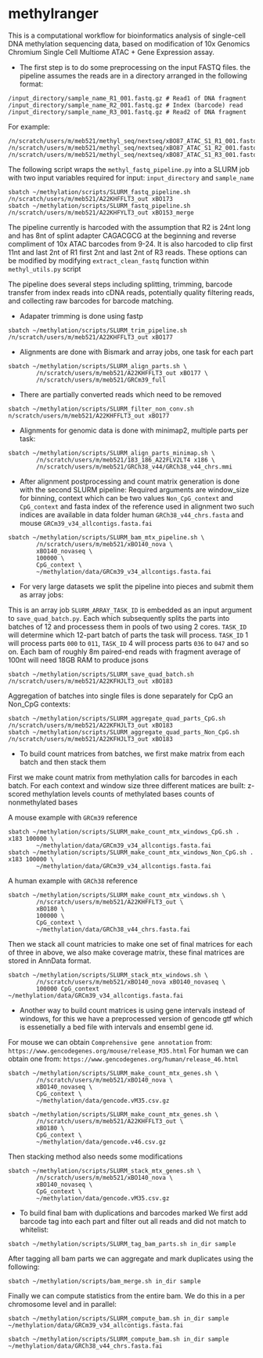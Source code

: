 # methylranger

This is a computational workflow for bioinformatics analysis of single-cell DNA methylation sequencing data, based on modification of 10x Genomics Chromium Single Cell Multiome ATAC + Gene Expression assay.

- The first step is to do some preprocessing on the input FASTQ files.
the pipeline assumes the reads are in a directory arranged in the following format:

```
/input_directory/sample_name_R1_001.fastq.gz # Read1 of DNA fragment
/input_directory/sample_name_R2_001.fastq.gz # Index (barcode) read
/input_directory/sample_name_R3_001.fastq.gz # Read2 of DNA fragment

```

For example:
```
/n/scratch/users/m/meb521/methyl_seq/nextseq/xBO87_ATAC_S1_R1_001.fastq.gz
/n/scratch/users/m/meb521/methyl_seq/nextseq/xBO87_ATAC_S1_R2_001.fastq.gz
/n/scratch/users/m/meb521/methyl_seq/nextseq/xBO87_ATAC_S1_R3_001.fastq.gz
```

The following script wraps the `methyl_fastq_pipeline.py` into a SLURM job with two input variables required for input:
`input_directory` and `sample_name`


```
sbatch ~/methylation/scripts/SLURM_fastq_pipeline.sh /n/scratch/users/m/meb521/A22KHFFLT3_out xBO173
sbatch ~/methylation/scripts/SLURM_fastq_pipeline.sh /n/scratch/users/m/meb521/A22KHFYLT3_out xBO153_merge
```

The pipeline currently is harcoded with the assumption that R2 is 24nt long and has 8nt of splint adapter CAGACGCG at the beginning and reverse compliment of 10x ATAC barcodes from 9-24. It is also harcoded to clip first 11nt and last 2nt of R1 first 2nt and last 2nt of R3 reads. These options can be modified by modifying `extract_clean_fastq` function within `methyl_utils.py` script

The pipeline does several steps including splitting, trimming, barcode transfer from index reads into cDNA reads, potentially quality filtering reads, and collecting raw barcodes for barcode matching.

- Adapater trimming is done using fastp

```
sbatch ~/methylation/scripts/SLURM_trim_pipeline.sh /n/scratch/users/m/meb521/A22KHFFLT3_out xBO177
```


- Alignments are done with Bismark and array jobs, one task for each part

```
sbatch ~/methylation/scripts/SLURM_align_parts.sh \
        /n/scratch/users/m/meb521/A22KHFFLT3_out xBO177 \
        /n/scratch/users/m/meb521/GRCm39_full
```

- There are partially converted reads which need to be removed

```
sbatch ~/methylation/scripts/SLURM_filter_non_conv.sh n/scratch/users/m/meb521/A22KHFFLT3_out xBO177
```


- Alignments for genomic data is done with minimap2, multiple parts per task:

```
sbatch ~/methylation/scripts/SLURM_align_parts_minimap.sh \
        /n/scratch/users/m/meb521/183_186_A22FLV2LT4 x186 \
        /n/scratch/users/m/meb521/GRCh38_v44/GRCh38_v44_chrs.mmi
```

- After alignment postprocessing and count matrix generation is done with the second SLURM pipeline:
Required arguments are window_size for binning, context which can be two values `Non_CpG_context` and `CpG_context` and fasta index of the reference used in alignment two such indices are available in data folder human `GRCh38_v44_chrs.fasta` and mouse `GRCm39_v34_allcontigs.fasta.fai`

```
sbatch ~/methylation/scripts/SLURM_bam_mtx_pipeline.sh \
        /n/scratch/users/m/meb521/xBO140_nova \
        xBO140_novaseq \
        100000 \
        CpG_context \
        ~/methylation/data/GRCm39_v34_allcontigs.fasta.fai
```


- For very large datasets we split the pipeline into pieces and submit them as array jobs:


This is an array job `SLURM_ARRAY_TASK_ID` is embedded as an input argument to `save_quad_batch.py`. Each  which subsequently splits the parts into batches of 12 and processess them in pools of two using 2 cores. `TASK_ID` will determine which 12-part batch of parts the task will process. `TASK_ID` 1 will process parts `000` to `011`, `TASK_ID` 4 will process parts `036` to `047` and so on.
Each bam of roughly 8m paired-end reads with fragment average of 100nt will need 18GB RAM to produce jsons

```
sbatch ~/methylation/scripts/SLURM_save_quad_batch.sh /n/scratch/users/m/meb521/A22KFHJLT3_out xBO183
```

Aggregation of batches into single files is done separately for CpG an Non_CpG contexts:

```
sbatch ~/methylation/scripts/SLURM_aggregate_quad_parts_CpG.sh /n/scratch/users/m/meb521/A22KFHJLT3_out xBO183
sbatch ~/methylation/scripts/SLURM_aggregate_quad_parts_Non_CpG.sh /n/scratch/users/m/meb521/A22KFHJLT3_out xBO183
```


- To build count matrices from batches, we first make matrix from each batch and then stack them

First we make count matrix from methylation calls for barcodes in each batch. For each context and window size three different matices are built:
z-scored methylation levels
counts of methylated bases
counts of nonmethylated bases

A mouse example with `GRCm39` reference
```
sbatch ~/methylation/scripts/SLURM_make_count_mtx_windows_CpG.sh . x183 100000 \
        ~/methylation/data/GRCm39_v34_allcontigs.fasta.fai
sbatch ~/methylation/scripts/SLURM_make_count_mtx_windows_Non_CpG.sh . x183 100000 \
        ~/methylation/data/GRCm39_v34_allcontigs.fasta.fai
```


A human example with `GRCh38` reference
```
sbatch ~/methylation/scripts/SLURM_make_count_mtx_windows.sh \
        /n/scratch/users/m/meb521/A22KHFFLT3_out \
        xBO180 \
        100000 \
        CpG_context \
        ~/methylation/data/GRCh38_v44_chrs.fasta.fai 
```

 
Then we stack all count matricies to make one set of final matrices for each of three in above, we also make coverage matrix, these final matrices are stored in AnnData format.
```
sbatch ~/methylation/scripts/SLURM_stack_mtx_windows.sh \
        /n/scratch/users/m/meb521/xBO140_nova xBO140_novaseq \
        100000 CpG_context ~/methylation/data/GRCm39_v34_allcontigs.fasta.fai
```

- Another way to build count matrices is using gene intervals instead of windows, for this we have a preprocessed version of gencode gtf which is essenetially a bed file with intervals and ensembl gene id. 

For mouse we can obtain `Comprehensive gene annotation` from: `https://www.gencodegenes.org/mouse/release_M35.html`
For human we can obtain one from: `https://www.gencodegenes.org/human/release_46.html`


```
sbatch ~/methylation/scripts/SLURM_make_count_mtx_genes.sh \
        /n/scratch/users/m/meb521/xBO140_nova \
        xBO140_novaseq \
        CpG_context \
        ~/methylation/data/gencode.vM35.csv.gz
```

```
sbatch ~/methylation/scripts/SLURM_make_count_mtx_genes.sh \
        /n/scratch/users/m/meb521/A22KHFFLT3_out \
        xBO180 \
        CpG_context \
        ~/methylation/data/gencode.v46.csv.gz 
```

Then stacking method also needs some modifications
```
sbatch ~/methylation/scripts/SLURM_stack_mtx_genes.sh \
        /n/scratch/users/m/meb521/xBO140_nova \
        xBO140_novaseq \
        CpG_context \
        ~/methylation/data/gencode.vM35.csv.gz
```


- To build final bam with duplications and barcodes marked
We first add barcode tag into each part and filter out all reads and did not match to whitelist:
```
sbatch ~/methylation/scripts/SLURM_tag_bam_parts.sh in_dir sample
```

After tagging all bam parts we can aggregate and mark duplicates using the following:
```
sbatch ~/methylation/scripts/bam_merge.sh in_dir sample
```
Finally we can compute statistics from the entire bam. We do this in a per chromosome level and in parallel:
```
sbatch ~/methylation/scripts/SLURM_compute_bam.sh in_dir sample ~/methylation/data/GRCm39_v34_allcontigs.fasta.fai
        
sbatch ~/methylation/scripts/SLURM_compute_bam.sh in_dir sample ~/methylation/data/GRCh38_v44_chrs.fasta.fai
        
```
